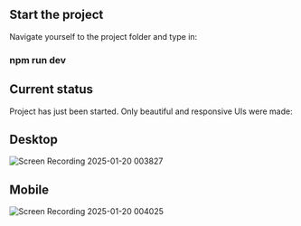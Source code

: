 ## Start the project
Navigate yourself to the project folder and type in:
### npm run dev

## Current status
Project has just been started. Only beautiful and responsive UIs were made:

## Desktop
![Screen Recording 2025-01-20 003827](https://github.com/user-attachments/assets/0581d60a-3dd4-4d0f-99c2-0a8df2f140b1)

## Mobile
![Screen Recording 2025-01-20 004025](https://github.com/user-attachments/assets/8cf34613-feaa-4692-a7f6-141088bd5d13)
